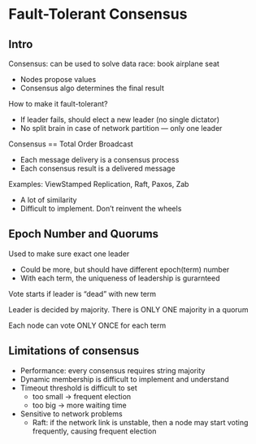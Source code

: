   # Fault-Tolerant Consensus

## Intro

Consensus: can be used to solve data race: book airplane seat

- Nodes propose values
- Consensus algo determines the final result

How to make it fault-tolerant?

- If leader fails, should elect a new leader (no single dictator)
- No split brain in case of network partition — only one leader

Consensus == Total Order Broadcast

- Each message delivery is a consensus process
- Each consensus result is a delivered message

Examples: ViewStamped Replication, Raft, Paxos, Zab

- A lot of similarity
- Difficult to implement. Don’t reinvent the wheels

## Epoch Number and Quorums

Used to make sure exact one leader

- Could be more, but should have different epoch(term) number
- With each term, the uniqueness of leadership is gurarnteed

Vote starts if leader is “dead” with new term

Leader is decided by majority. There is ONLY ONE majority in a quorum

Each node can vote ONLY ONCE for each term

## Limitations of consensus

- Performance: every consensus requires string majority
- Dynamic membership is difficult to implement and understand
- Timeout threshold is difficult to set
    - too small → frequent election
    - too big → more waiting time
- Sensitive to network problems
    - Raft: if the network link is unstable, then a node may start voting frequently, causing frequent election
